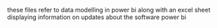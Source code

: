 these files refer to data modelling in power bi along with an excel sheet displaying information on updates about the software power bi
